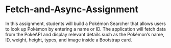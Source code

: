 # Fetch-and-Async-Assignment
In this assignment, students will build a Pokémon Searcher that allows users to look up Pokémon by entering a name or ID. The application will fetch data from the PokéAPI and display relevant details such as the Pokémon’s name, ID, weight, height, types, and image inside a Bootstrap card.
